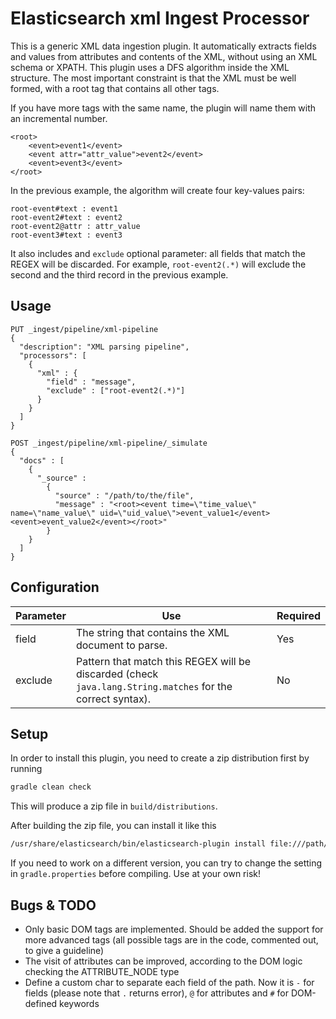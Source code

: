 # Elasticsearch xml Ingest Processor

This is a generic XML data ingestion plugin.
It automatically extracts fields and values from attributes and contents of the XML, without using an XML schema or XPATH.
This plugin uses a DFS algorithm inside the XML structure.
The most important constraint is that the XML must be well formed, with a root tag that contains all other tags.

If you have more tags with the same name, the plugin will name them with an incremental number.

```
<root>
    <event>event1</event>
    <event attr="attr_value">event2</event>
    <event>event3</event>
</root>
```

In the previous example, the algorithm will create four key-values pairs:

```
root-event#text : event1
root-event2#text : event2
root-event2@attr : attr_value
root-event3#text : event3
```

It also includes and `exclude` optional parameter: all fields that match the REGEX will be discarded. For example, `root-event2(.*)` will exclude the second and the third record in the previous example.

## Usage


```
PUT _ingest/pipeline/xml-pipeline
{
  "description": "XML parsing pipeline",
  "processors": [
    {
      "xml" : {
        "field" : "message",
        "exclude" : ["root-event2(.*)"]
      }
    }
  ]
}

POST _ingest/pipeline/xml-pipeline/_simulate
{
  "docs" : [
    {
      "_source" :
        {
          "source" : "/path/to/the/file",
          "message" : "<root><event time=\"time_value\" name=\"name_value\" uid=\"uid_value\">event_value1</event><event>event_value2</event></root>"
        }
    }
  ]
}
```

## Configuration

| Parameter | Use | Required |
| --- | --- | --- |
| field   | The string that contains the XML document to parse. | Yes |
| exclude | Pattern that match this REGEX will be discarded (check `java.lang.String.matches` for the correct syntax). | No |

## Setup

In order to install this plugin, you need to create a zip distribution first by running

```bash
gradle clean check
```

This will produce a zip file in `build/distributions`.

After building the zip file, you can install it like this

```bash
/usr/share/elasticsearch/bin/elasticsearch-plugin install file:///path/to/ingest-xml/build/distribution/ingest-xml-0.0.1.zip
```

If you need to work on a different version, you can try to change the setting in `gradle.properties` before compiling. Use at your own risk!

## Bugs & TODO

* Only basic DOM tags are implemented. Should be added the support for more advanced tags (all possible tags are in the code, commented out, to give a guideline)
* The visit of attributes can be improved, according to the DOM logic checking the ATTRIBUTE_NODE type
* Define a custom char to separate each field of the path. Now it is `-` for fields (please note that `.` returns error), `@` for attributes and `#` for DOM-defined keywords

